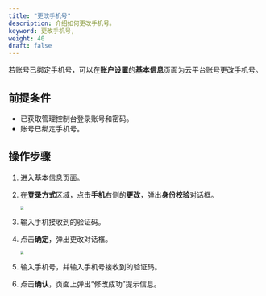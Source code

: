 ```yaml
---
title: "更改手机号"
description: 介绍如何更改手机号。
keyword: 更改手机号,
weight: 40
draft: false
---
```


若账号已绑定手机号，可以在**账户设置**的**基本信息**页面为云平台账号更改手机号。

## 前提条件

- 已获取管理控制台登录账号和密码。
- 账号已绑定手机号。

## 操作步骤

1. 进入基本信息页面。

2. 在**登录方式**区域，点击**手机**右侧的**更改**，弹出**身份校验**对话框。

   <img src="../../../_images/identity_verify_phone.png" style="zoom:40%;" />

3. 输入手机接收到的验证码。

4. 点击**确定**，弹出更改对话框。

   <img src="../../../_images/modify_phone.png" style="zoom:40%;" />

5. 输入手机号，并输入手机号接收到的验证码。

6. 点击**确认**，页面上弹出“修改成功”提示信息。

   

   
